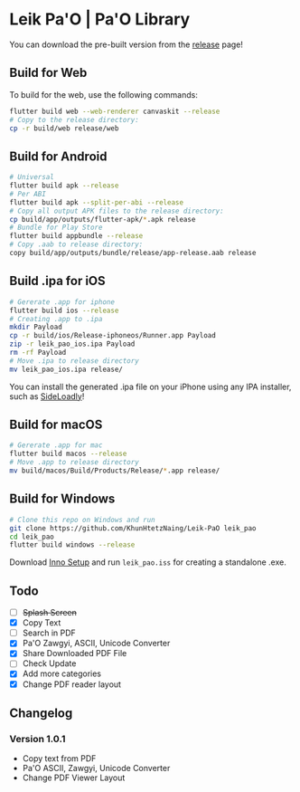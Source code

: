 
# Leik Pa'O | Pa'O Library
You can download the pre-built version from the [release](https://github.com/KhunHtetzNaing/Leik-PaO/releases) page!

## Build for Web

To build for the web, use the following commands:

```bash
flutter build web --web-renderer canvaskit --release
# Copy to the release directory:
cp -r build/web release/web
```

## Build for Android
```bash
# Universal
flutter build apk --release
# Per ABI
flutter build apk --split-per-abi --release
# Copy all output APK files to the release directory:
cp build/app/outputs/flutter-apk/*.apk release
# Bundle for Play Store
flutter build appbundle --release
# Copy .aab to release directory:
copy build/app/outputs/bundle/release/app-release.aab release
```
## Build .ipa for iOS
```bash
# Gererate .app for iphone
flutter build ios --release
# Creating .app to .ipa
mkdir Payload
cp -r build/ios/Release-iphoneos/Runner.app Payload
zip -r leik_pao_ios.ipa Payload
rm -rf Payload
# Move .ipa to release directory
mv leik_pao_ios.ipa release/
```
You can install the generated .ipa file on your iPhone using any IPA installer, such as [SideLoadly](https://sideloadly.io/)!

## Build for macOS
```bash
# Gererate .app for mac
flutter build macos --release
# Move .app to release directory
mv build/macos/Build/Products/Release/*.app release/
```

## Build for Windows
```bash
# Clone this repo on Windows and run
git clone https://github.com/KhunHtetzNaing/Leik-PaO leik_pao
cd leik_pao
flutter build windows --release
```
Download [Inno Setup](https://www.jrsoftware.org/isdl.php#stable) and run `leik_pao.iss` for creating a standalone .exe.

## Todo
- [ ] ~~Splash Screen~~
- [x] Copy Text
- [ ] Search in PDF
- [x] Pa'O Zawgyi, ASCII, Unicode Converter
- [x] Share Downloaded PDF File
- [ ] Check Update
- [x] Add more categories
- [x] Change PDF reader layout

## Changelog

### Version 1.0.1

-   Copy text from PDF
-   Pa'O ASCII, Zawgyi, Unicode Converter
-   Change PDF Viewer Layout